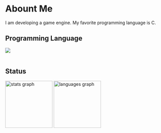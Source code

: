 # Abount Me

I am developing a game engine. My favorite programming language is C.

## Programming Language

<img src="https://skillicons.dev/icons?i=c,cpp,lua," /> <br /><br />

## Status

<img src="https://github-readme-stats.vercel.app/api?username=dolphilia&hide_title=false&hide_rank=false&show_icons=true&include_all_commits=true&count_private=true&disable_animations=false&theme=dracula&locale=en&hide_border=false&order=1" height="150" alt="stats graph"  />
<img src="https://github-readme-stats.vercel.app/api/top-langs?username=dolphilia&locale=en&hide_title=false&layout=compact&card_width=320&langs_count=5&theme=vue-dark&hide_border=false&order=2" height="150" alt="languages graph"  />
